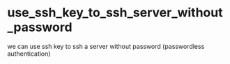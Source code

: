 # use_ssh_key_to_ssh_server_without_password
we can use ssh key to ssh a server without password (passwordless authentication)
